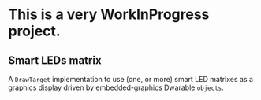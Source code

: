 # This is a very WorkInProgress project.

## Smart LEDs matrix
A `DrawTarget` implementation to use (one, or more) smart LED matrixes as a graphics display driven by embedded-graphics Dwarable `objects`.
